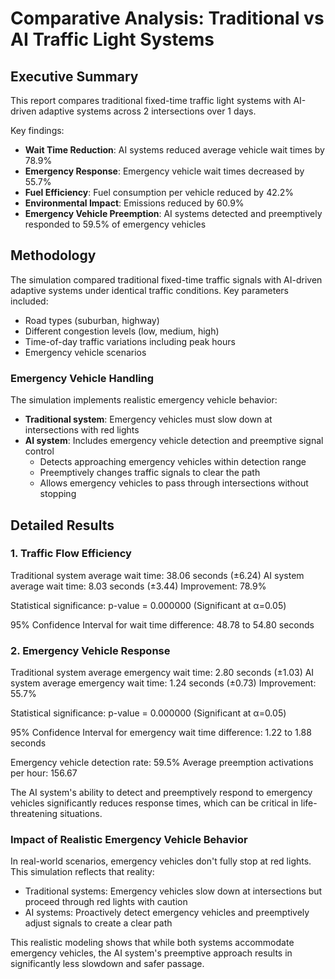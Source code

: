 # Comparative Analysis: Traditional vs AI Traffic Light Systems

## Executive Summary

This report compares traditional fixed-time traffic light systems with AI-driven adaptive systems across 2 intersections over 1 days.

Key findings:
- **Wait Time Reduction**: AI systems reduced average vehicle wait times by 78.9%
- **Emergency Response**: Emergency vehicle wait times decreased by 55.7%
- **Fuel Efficiency**: Fuel consumption per vehicle reduced by 42.2%
- **Environmental Impact**: Emissions reduced by 60.9%
- **Emergency Vehicle Preemption**: AI systems detected and preemptively responded to 59.5% of emergency vehicles

## Methodology

The simulation compared traditional fixed-time traffic signals with AI-driven adaptive systems under identical traffic conditions.
Key parameters included:
- Road types (suburban, highway)
- Different congestion levels (low, medium, high)
- Time-of-day traffic variations including peak hours
- Emergency vehicle scenarios

### Emergency Vehicle Handling
The simulation implements realistic emergency vehicle behavior:
- **Traditional system**: Emergency vehicles must slow down at intersections with red lights
- **AI system**: Includes emergency vehicle detection and preemptive signal control
  - Detects approaching emergency vehicles within detection range
  - Preemptively changes traffic signals to clear the path
  - Allows emergency vehicles to pass through intersections without stopping

## Detailed Results

### 1. Traffic Flow Efficiency

Traditional system average wait time: 38.06 seconds (±6.24)
AI system average wait time: 8.03 seconds (±3.44)
Improvement: 78.9%

Statistical significance: p-value = 0.000000 (Significant at α=0.05)

95% Confidence Interval for wait time difference: 48.78 to 54.80 seconds

### 2. Emergency Vehicle Response

Traditional system average emergency wait time: 2.80 seconds (±1.03)
AI system average emergency wait time: 1.24 seconds (±0.73)
Improvement: 55.7%

Statistical significance: p-value = 0.000000 (Significant at α=0.05)

95% Confidence Interval for emergency wait time difference: 1.22 to 1.88 seconds

Emergency vehicle detection rate: 59.5%
Average preemption activations per hour: 156.67

The AI system's ability to detect and preemptively respond to emergency vehicles significantly reduces response times, which can be critical in life-threatening situations.

### Impact of Realistic Emergency Vehicle Behavior

In real-world scenarios, emergency vehicles don't fully stop at red lights. This simulation reflects that reality:
- Traditional systems: Emergency vehicles slow down at intersections but proceed through red lights with caution
- AI systems: Proactively detect emergency vehicles and preemptively adjust signals to create a clear path

This realistic modeling shows that while both systems accommodate emergency vehicles, the AI system's preemptive approach results in significantly less slowdown and safer passage.